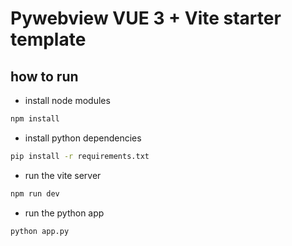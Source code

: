 # Pywebview VUE 3 + Vite starter template

## how to run
- install node modules
```bash 
npm install
```
- install python dependencies
```bash
pip install -r requirements.txt
```
- run the vite server
```bash
npm run dev
```
- run the python app
```bash
python app.py
```